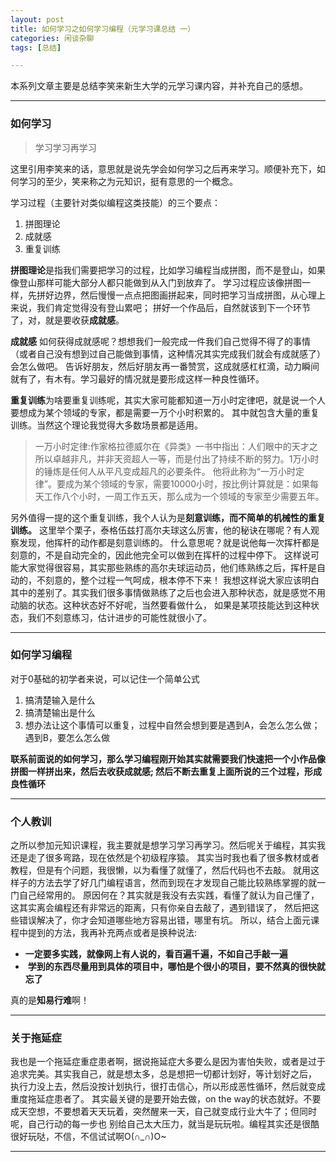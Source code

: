```yaml
---
layout: post
title: 如何学习之如何学习编程（元学习课总结 一）
categories: 闲谈杂聊
tags: [总结]

---
```


本系列文章主要是总结李笑来新生大学的元学习课内容，并补充自己的感想。

***

### 如何学习
> 学习学习再学习

这里引用李笑来的话，意思就是说先学会如何学习之后再来学习。顺便补充下，如何学习的至少，笑来称之为元知识，挺有意思的一个概念。

学习过程（主要针对类似编程这类技能）的三个要点：

1. 拼图理论
2. 成就感
3. 重复训练

**拼图理论**是指我们需要把学习的过程，比如学习编程当成拼图，而不是登山，如果像登山那样可能大部分人都只能做到从入门到放弃了。
学习过程应该像拼图一样，先拼好边界，然后慢慢一点点把图画拼起来，同时把学习当成拼图，从心理上来说，我们肯定觉得没有登山累吧；
拼好一个作品后，自然就该到下一个环节了，对，就是要收获**成就感**。

**成就感** 如何获得成就感呢？想想我们一般完成一件我们自己觉得不得了的事情（或者自己没有想到过自己能做到事情，这种情况其实完成我们就会有成就感了）会怎么做吧。
告诉好朋友，然后好朋友再一番赞赏，这成就感杠杠滴，动力瞬间就有了，有木有。学习最好的情况就是要形成这样一种良性循环。

**重复训练**为啥要重复训练呢，其实大家可能都知道一万小时定律吧，就是说一个人要想成为某个领域的专家，都是需要一万个小时积累的。
其中就包含大量的重复训练。当然这个理论我觉得大多数场景都是适用。

> 一万小时定律:作家格拉德威尔在《异类》一书中指出：人们眼中的天才之所以卓越非凡，并非天资超人一等，而是付出了持续不断的努力。1万小时的锤炼是任何人从平凡变成超凡的必要条件。
他将此称为“一万小时定律”。要成为某个领域的专家，需要10000小时，按比例计算就是：如果每天工作八个小时，一周工作五天，那么成为一个领域的专家至少需要五年。

另外值得一提的这个重复训练，我个人认为是**刻意训练，而不简单的机械性的重复训练。**
这里举个栗子，泰格伍兹打高尔夫球这么厉害，他的秘诀在哪呢？有人观察发现，他挥杆的动作都是刻意训练的。
什么意思呢？就是说他每一次挥杆都是刻意的，不是自动完全的，因此他完全可以做到在挥杆的过程中停下。
这样说可能大家觉得很容易，其实那些熟练的高尔夫球运动员，他们练熟练之后，挥杆是自动的，不刻意的，整个过程一气呵成，根本停不下来！
我想这样说大家应该明白其中的差别了。其实我们很多事情做熟练了之后也会进入那种状态，就是感觉不用动脑的状态。这种状态好不好呢，当然要看做什么，
如果是某项技能达到这种状态，我们不刻意练习，估计进步的可能性就很小了。

***

### 如何学习编程

对于0基础的初学者来说，可以记住一个简单公式

1. 搞清楚输入是什么
2. 搞清楚输出是什么
3. 想办法让这个事情可以重复，过程中自然会想到要是遇到A，会怎么怎么做；遇到B，要怎么怎么做

**联系前面说的如何学习，那么学习编程刚开始其实就需要我们快速把一个小作品像拼图一样拼出来，然后去收获成就感;
然后不断去重复上面所说的三个过程，形成良性循环**

***

### 个人教训
之所以参加元知识课程，我主要就是想学习学习再学习。然后呢关于编程，其实我还是走了很多弯路，现在依然是个初级程序猿。
其实当时我也看了很多教材或者教程，但是有个问题，我很懒，以为看懂了就懂了，然后代码也不去敲。
就用这样子的方法去学了好几门编程语言，然而到现在才发现自己能比较熟练掌握的就一门自己经常用的。
原因何在？其实就是我没有去实践，看懂了就认为自己懂了，这其实离会编程还有非常远的距离，只有你亲自去敲了，遇到错误了，
然后把这些错误解决了，你才会知道哪些地方容易出错，哪里有坑。
所以，结合上面元课程中提到的方法，我再补充两点或者是换种说法:

*  **一定要多实践，就像网上有人说的，看百遍千遍，不如自己手敲一遍**
*  **学到的东西尽量用到具体的项目中，哪怕是个很小的项目，要不然真的很快就忘了**

真的是**知易行难**啊！

***

### 关于拖延症
我也是一个拖延症重症患者啊，据说拖延症大多要么是因为害怕失败，或者是过于追求完美。其实我自己，就是想太多，总是想把一切都计划好，等计划好之后，
执行力没上去，然后没按计划执行，很打击信心，所以形成恶性循环，然后就变成重度拖延症患者了。
其实最关键的是要开始去做，on the way的状态就好。不要成天空想，不要想着天天玩着，突然醒来一天，自己就变成行业大牛了；但同时呢，自己行动的每一步也
别给自己太大压力，就当是玩玩啦。编程其实还是很酷很好玩哒，不信，不信试试啊O(∩_∩)O~

***
